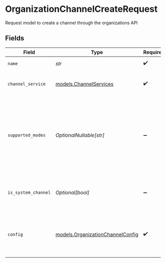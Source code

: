 # OrganizationChannelCreateRequest

Request model to create a channel through the organizations API


## Fields

| Field                                                                                                                                                 | Type                                                                                                                                                  | Required                                                                                                                                              | Description                                                                                                                                           | Example                                                                                                                                               |
| ----------------------------------------------------------------------------------------------------------------------------------------------------- | ----------------------------------------------------------------------------------------------------------------------------------------------------- | ----------------------------------------------------------------------------------------------------------------------------------------------------- | ----------------------------------------------------------------------------------------------------------------------------------------------------- | ----------------------------------------------------------------------------------------------------------------------------------------------------- |
| `name`                                                                                                                                                | *str*                                                                                                                                                 | :heavy_check_mark:                                                                                                                                    | The channel name                                                                                                                                      | twilio                                                                                                                                                |
| `channel_service`                                                                                                                                     | [models.ChannelServices](../models/channelservices.md)                                                                                                | :heavy_check_mark:                                                                                                                                    | The communication service for a channel.                                                                                                              |                                                                                                                                                       |
| `supported_modes`                                                                                                                                     | *OptionalNullable[str]*                                                                                                                               | :heavy_minus_sign:                                                                                                                                    | The comma-delimited list of supported modes for the channel, which defines the       possible communication methods for channel targets linked to it. | chat,voice                                                                                                                                            |
| `is_system_channel`                                                                                                                                   | *Optional[bool]*                                                                                                                                      | :heavy_minus_sign:                                                                                                                                    | Whether the channel is a built-in system channel (i.e., is not customizable)                                                                          | false                                                                                                                                                 |
| `config`                                                                                                                                              | [models.OrganizationChannelConfig](../models/organizationchannelconfig.md)                                                                            | :heavy_check_mark:                                                                                                                                    | Channel config information for creates / updates through the organizations API                                                                        |                                                                                                                                                       |